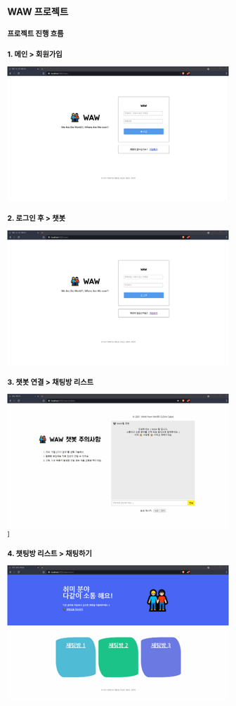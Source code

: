 ## WAW 프로젝트

### 프로젝트 진행 흐름
### 1. 메인 > 회원가입

![](img/sign_up.gif)

### 2. 로그인 후 > 챗봇 

![](img/chatbot.gif)

### 3. 챗봇 연결 > 채팅방 리스트

![](img/room.gif)]

### 4. 챗팅방 리스트 > 채팅하기

![](img/chatroom.gif)
